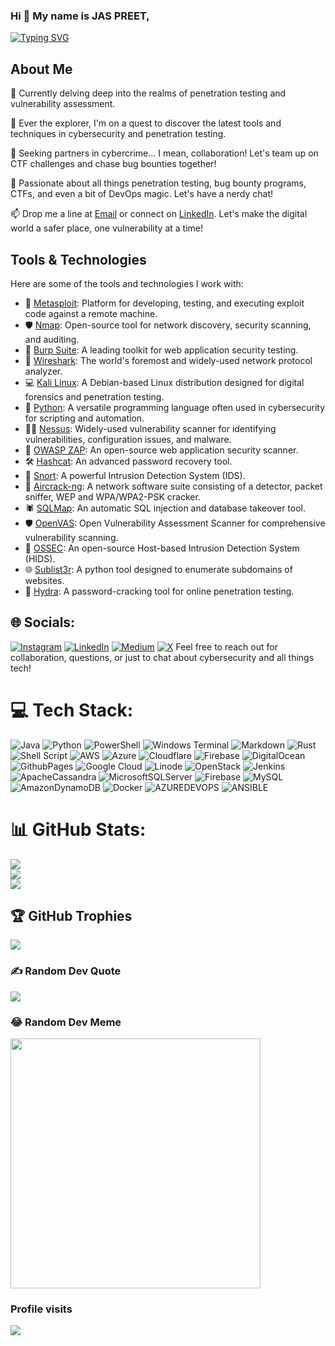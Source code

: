 ### Hi 👋 My name is JAS PREET,
[![Typing SVG](https://readme-typing-svg.demolab.com?font=Fira+Code&pause=1000&color=25FF00&vCenter=true&random=false&width=435&lines=A+Cyber+Security+Analyst;A+Penetration+Tester;A+Cloud+Architect;A+DevOps+Engineer)](https://git.io/typing-svg)
<!--
**thebugbounter/thebugbounter** is a ✨ _special_ ✨ repository because its `README.md` (this file) appears on your GitHub profile.

Here are some ideas to get you started:
-->
## About Me

🔭 Currently delving deep into the realms of penetration testing and vulnerability assessment.

🌱 Ever the explorer, I'm on a quest to discover the latest tools and techniques in cybersecurity and penetration testing.

👯 Seeking partners in cybercrime... I mean, collaboration! Let's team up on CTF challenges and chase bug bounties together!

💬 Passionate about all things penetration testing, bug bounty programs, CTFs, and even a bit of DevOps magic. Let's have a nerdy chat!

📫 Drop me a line at [Email](mailto:jaspreetauthentic@gmail.com) or connect on [LinkedIn](https://www.linkedin.com/in/thebugbounter/). Let's make the digital world a safer place, one vulnerability at a time!

## Tools & Technologies

Here are some of the tools and technologies I work with:

- 🔧 [Metasploit](https://www.metasploit.com/): Platform for developing, testing, and executing exploit code against a remote machine.
- 🛡️ [Nmap](https://nmap.org/): Open-source tool for network discovery, security scanning, and auditing.
- 🚀 [Burp Suite](https://portswigger.net/burp): A leading toolkit for web application security testing.
- 🔐 [Wireshark](https://www.wireshark.org/): The world's foremost and widely-used network protocol analyzer.
- 💻 [Kali Linux](https://www.kali.org/): A Debian-based Linux distribution designed for digital forensics and penetration testing.
- 🐍 [Python](https://www.python.org/): A versatile programming language often used in cybersecurity for scripting and automation.
- 🕵️‍♂️ [Nessus](https://www.tenable.com/products/nessus): Widely-used vulnerability scanner for identifying vulnerabilities, configuration issues, and malware.
- 🧰 [OWASP ZAP](https://www.zaproxy.org/): An open-source web application security scanner.
- 🛠️ [Hashcat](https://hashcat.net/hashcat/): An advanced password recovery tool.
- 🧲 [Snort](https://www.snort.org/): A powerful Intrusion Detection System (IDS).
- 📡 [Aircrack-ng](https://www.aircrack-ng.org/): A network software suite consisting of a detector, packet sniffer, WEP and WPA/WPA2-PSK cracker.
- 🕷️ [SQLMap](https://github.com/sqlmapproject/sqlmap): An automatic SQL injection and database takeover tool.
- 🛡️ [OpenVAS](https://www.openvas.org/): Open Vulnerability Assessment Scanner for comprehensive vulnerability scanning.
- 🛑 [OSSEC](https://www.ossec.net/): An open-source Host-based Intrusion Detection System (HIDS).
- 🌐 [Sublist3r](https://github.com/aboul3la/Sublist3r): A python tool designed to enumerate subdomains of websites.
- 🌊 [Hydra](https://github.com/vanhauser-thc/thc-hydra): A password-cracking tool for online penetration testing.

## 🌐 Socials:
[![Instagram](https://img.shields.io/badge/Instagram-%23E4405F.svg?logo=Instagram&logoColor=white)](https://instagram.com/thebugbounter) [![LinkedIn](https://img.shields.io/badge/LinkedIn-%230077B5.svg?logo=linkedin&logoColor=white)](https://linkedin.com/in/thebugbounter) [![Medium](https://img.shields.io/badge/Medium-12100E?logo=medium&logoColor=white)](https://medium.com/@thebugbounter) [![X](https://img.shields.io/badge/X-black.svg?logo=X&logoColor=white)](https://x.com/thebugbounter) 
Feel free to reach out for collaboration, questions, or just to chat about cybersecurity and all things tech!

# 💻 Tech Stack:
![Java](https://img.shields.io/badge/java-%23ED8B00.svg?style=for-the-badge&logo=openjdk&logoColor=white) ![Python](https://img.shields.io/badge/python-3670A0?style=for-the-badge&logo=python&logoColor=ffdd54) ![PowerShell](https://img.shields.io/badge/PowerShell-%235391FE.svg?style=for-the-badge&logo=powershell&logoColor=white) ![Windows Terminal](https://img.shields.io/badge/Windows%20Terminal-%234D4D4D.svg?style=for-the-badge&logo=windows-terminal&logoColor=white) ![Markdown](https://img.shields.io/badge/markdown-%23000000.svg?style=for-the-badge&logo=markdown&logoColor=white) ![Rust](https://img.shields.io/badge/rust-%23000000.svg?style=for-the-badge&logo=rust&logoColor=white) ![Shell Script](https://img.shields.io/badge/shell_script-%23121011.svg?style=for-the-badge&logo=gnu-bash&logoColor=white) ![AWS](https://img.shields.io/badge/AWS-%23FF9900.svg?style=for-the-badge&logo=amazon-aws&logoColor=white) ![Azure](https://img.shields.io/badge/azure-%230072C6.svg?style=for-the-badge&logo=microsoftazure&logoColor=white) ![Cloudflare](https://img.shields.io/badge/Cloudflare-F38020?style=for-the-badge&logo=Cloudflare&logoColor=white) ![Firebase](https://img.shields.io/badge/firebase-%23039BE5.svg?style=for-the-badge&logo=firebase) ![DigitalOcean](https://img.shields.io/badge/DigitalOcean-%230167ff.svg?style=for-the-badge&logo=digitalOcean&logoColor=white) ![GithubPages](https://img.shields.io/badge/github%20pages-121013?style=for-the-badge&logo=github&logoColor=white) ![Google Cloud](https://img.shields.io/badge/GoogleCloud-%234285F4.svg?style=for-the-badge&logo=google-cloud&logoColor=white) ![Linode](https://img.shields.io/badge/linode-00A95C?style=for-the-badge&logo=linode&logoColor=white) ![OpenStack](https://img.shields.io/badge/Openstack-%23f01742.svg?style=for-the-badge&logo=openstack&logoColor=white) ![Jenkins](https://img.shields.io/badge/jenkins-%232C5263.svg?style=for-the-badge&logo=jenkins&logoColor=white) ![ApacheCassandra](https://img.shields.io/badge/cassandra-%231287B1.svg?style=for-the-badge&logo=apache-cassandra&logoColor=white) ![MicrosoftSQLServer](https://img.shields.io/badge/Microsoft%20SQL%20Server-CC2927?style=for-the-badge&logo=microsoft%20sql%20server&logoColor=white) ![Firebase](https://img.shields.io/badge/Firebase-039BE5?style=for-the-badge&logo=Firebase&logoColor=white) ![MySQL](https://img.shields.io/badge/mysql-%2300000f.svg?style=for-the-badge&logo=mysql&logoColor=white) ![AmazonDynamoDB](https://img.shields.io/badge/Amazon%20DynamoDB-4053D6?style=for-the-badge&logo=Amazon%20DynamoDB&logoColor=white) ![Docker](https://img.shields.io/badge/docker-%230db7ed.svg?style=for-the-badge&logo=docker&logoColor=white) ![AZUREDEVOPS](https://img.shields.io/badge/azuredevops-0078D7.svg?style=for-the-badge&logo=azuredevops&logoColor=white&color=%230078D7) ![ANSIBLE](https://img.shields.io/badge/ansible-%231A1918.svg?style=for-the-badge&logo=ansible&logoColor=white)

# 📊 GitHub Stats:
![](https://github-readme-stats.vercel.app/api?username=thebugbounter&theme=midnight-purple&hide_border=false&include_all_commits=true&count_private=true)<br/>
![](https://github-readme-streak-stats.herokuapp.com/?user=thebugbounter&theme=midnight-purple&hide_border=false)<br/>
![](https://github-readme-stats.vercel.app/api/top-langs/?username=thebugbounter&theme=midnight-purple&hide_border=false&include_all_commits=true&count_private=true&layout=compact)

## 🏆 GitHub Trophies
![](https://github-profile-trophy.vercel.app/?username=thebugbounter&theme=discord&no-frame=false&no-bg=true&margin-w=4)

### ✍️ Random Dev Quote
![](https://quotes-github-readme.vercel.app/api?type=horizontal&theme=dark)

### 😂 Random Dev Meme
<img src='https://randommeme-five.vercel.app/' style="height: 400px;"/>


### Profile visits
[![](https://visitcount.itsvg.in/api?id=thebugbounter&icon=0&color=5)](https://visitcount.itsvg.in)
